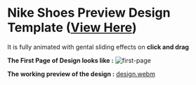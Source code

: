 # Nike Shoes Preview Design Template (<a href="[https://www.java.com/](https://www.figma.com/file/b98o5lYx0v4M1dIlkZgyQ3/Nike-Shoes?type=design&node-id=0%3A1&mode=design&t=xISjEvotkdBaA8nZ-1)https://www.figma.com/file/b98o5lYx0v4M1dIlkZgyQ3/Nike-Shoes?type=design&node-id=0%3A1&mode=design&t=xISjEvotkdBaA8nZ-1" target="_blank">View Here</a>)

It is fully animated with gental sliding effects on **click and drag**

**The First Page of Design looks like :**
![first-page](https://github.com/Shivam-Ranpise/Figma-Designs/assets/99407071/e24701b0-45d7-4c40-a5c3-92b828830cb7)


**The working preview of the design :**
[design.webm](https://github.com/Shivam-Ranpise/Figma-Designs/assets/99407071/0cb4edcc-6b26-47b9-ad76-4ec9e3345806)
